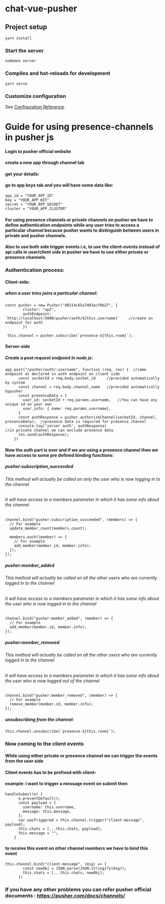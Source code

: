 # chat-vue-pusher

## Project setup
```
yarn install
```

### Start the server
```
nodemon server
```

### Compiles and hot-reloads for development
```
yarn serve
```


### Customize configuration
See [Configuration Reference](https://cli.vuejs.org/config/).


# Guide for using presence-channels in pusher js

#### Login to pusher official website
#### create a new app through channel tab
#### get your details:
#### go to app keys tab and you will have some data like:
```
app_id = "YOUR_APP_ID"
key = "YOUR_APP_KEY"
secret = "YOUR_APP_SECRET"
cluster = "YOUR_APP_CLUSTER"
```

#### For using presence channels or private channels on pusher we have to define authentication endpoints while any user tries to access a particular channel because pusher wants to distinguish between users in private and pusher channels.
#### Also to use both side trigger events i.e, to use the client-events instead of api calls in user/client side in pusher we have to use either private or presence channels.


### Authentication process:
#### Client-side:
##### when a user tries joins a particular channel:
````
const pusher = new Pusher("d0214c65a7403acf0b27", {
        cluster: "ap2",
        authEndpoint: `http://localhost:5000/pusher/auth/${this.username}`    //create an endpoint for auth 
        })
        
 this.channel = pusher.subscribe(`presence-${this.room}`);
````

#### Server-side
##### Create a post request endpoint in node js:
````
app.post("/pusher/auth/:username", function (req, res) {  //same endpoint as declared in auth endpoint on client side
      const socketId = req.body.socket_id     //provided automatically by system
      const channel = req.body.channel_name   //provided automatically bypusher
      const presenceData = {
        user_id: socketId + req.params.username,   //You can have any unique id on your own
        user_info: { name: req.params.username},
      }
      const authResponse = pusher.authorizeChannel(socketId, channel, presenceData);  //presence data is required for presence channel 
      console.log('server auth', authResponse)                                        //in private channel we can exclude presence data
      res.send(authResponse);
    })
````

#### Now the auth part is over and if we are using a presence channel then we have access to some pre defined binding functions:
##### pusher:subscription_succeeded
###### This method will actually be called on only the user who is now logging in to the channel
###### It will have access to a members parameter in which it has some info about the channel
````
channel.bind("pusher:subscription_succeeded", (members) => {
  // For example
  update_member_count(members.count);

  members.each((member) => {
    // For example
    add_member(member.id, member.info);
  });
});
````

##### pusher:member_added
###### This method will actually be called on all the other users who are currently logged in to the channel
###### It will have access to a members parameter in which it has some info about the user who is now logged in to the channel
````
channel.bind("pusher:member_added", (member) => {
  // For example
  add_member(member.id, member.info);
});
````

##### pusher:member_removed
###### This method will actually be called on all the other users who are currently logged in to the channel
###### It will have access to a members parameter in which it has some info about the user who is now logged out of the channel
````
channel.bind("pusher:member_removed", (member) => {
  // For example
  remove_member(member.id, member.info);
});
````

##### unsubscribing from the channel:
````
this.channel.unsubscribe(`presence-${this.room}`);
````

### Now coming to the client events
#### While using either private or presence channel we can trigger the events from the user side
#### Client events has to be prefixed with client-
#### example: i want to trigger a message event on submit then
````
handleSubmit(e) {
      e.preventDefault();
      const payload = {
        username: this.username,
        message: this.message,
      };
      var wasTriggered = this.channel.trigger("client-message", payload);
      this.chats = [...this.chats, payload];
      this.message = "";
    }
````

#### to receive this event on other channel members we have to bind this event
````
this.channel.bind("client-message", (msg) => {
        const newObj = JSON.parse(JSON.stringify(msg));
        this.chats = [...this.chats, newObj];
      })
````

### If you have any other problems you can refer pusher official documents : https://pusher.com/docs/channels/

